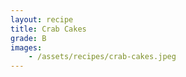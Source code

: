 ```yaml
---
layout: recipe
title: Crab Cakes
grade: B
images:
    - /assets/recipes/crab-cakes.jpeg
---
```

<!-- stub -->
<!-- endstub -->